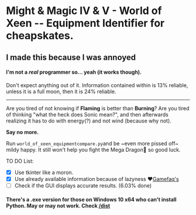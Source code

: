 ﻿# Might & Magic IV & V - World of Xeen -- Equipment Identifier for cheapskates.

## I made this because I was annoyed

#### I'm not a _real_ programmer so... yeah (it works though).

Don't expect anything out of it. Information contained within is 13% reliable, unless it is a full moon, then it is 24% reliable.

----

Are you tired of not knowing if **Flaming** is better than **Burning**? Are you tired of thinking "what the heck does Sonic mean?", and then afterwards realizing it has to do with energy(?) and not wind (because why not). 

**Say no more.**

Run `world_of_xeen_equipmentcompare.py`and be ~even more pissed off~ mildy happy. It still won't help you fight the Mega Dragon:dragon_face: so good luck.

TO DO List:
- [X] Use tkinter like a moron.
- [X] Use already available information because of lazyness ♥[Gamefaq's](https://bit.ly/2Iajrox)
- [ ] Check if the GUI displays accurate results. (6.03% done)

#### There's a .exe version for those on Windows 10 x64 who can't install Python. May or may not work. Check [/dist](https://github.com/BruE0/WoX-Identify/tree/master/dist/world_of_xeen_equipmentcompare)


